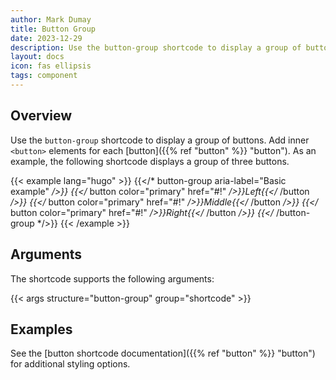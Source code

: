 ```yaml
---
author: Mark Dumay
title: Button Group
date: 2023-12-29
description: Use the button-group shortcode to display a group of buttons.
layout: docs
icon: fas ellipsis
tags: component
---
```


## Overview

Use the `button-group` shortcode to display a group of buttons. Add inner `<button>` elements for each [button]({{% ref "button" %}} "button"). As an example, the following shortcode displays a group of three buttons.

<!-- markdownlint-disable MD037 -->
{{< example lang="hugo" >}}
{{</* button-group aria-label="Basic example" */>}}
  {{</* button color="primary" href="#!" */>}}Left{{</* /button */>}}
  {{</* button color="primary" href="#!" */>}}Middle{{</* /button */>}}
  {{</* button color="primary" href="#!" */>}}Right{{</* /button */>}}
{{</* /button-group */>}}
{{< /example >}}
<!-- markdownlint-enable MD037 -->

## Arguments

The shortcode supports the following arguments:

{{< args structure="button-group" group="shortcode" >}}

## Examples

See the [button shortcode documentation]({{% ref "button" %}} "button") for additional styling options.
